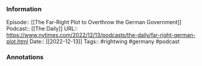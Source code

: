 ### Information

Episode:: [[The Far-Right Plot to Overthrow the German Government]]
Podcast:: [[The Daily]]
URL:: https://www.nytimes.com/2022/12/13/podcasts/the-daily/far-right-german-plot.html
Date:: [[2022-12-13]]
Tags:: #rightwing #germany 
#podcast


### Annotations

